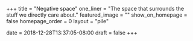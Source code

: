 +++
title = "Negative space"
one_liner = "The space that surrounds the stuff we directly care about."
featured_image = ""
show_on_homepage = false
homepage_order = 0
layout = "pile"

date = 2018-12-28T13:37:05-08:00
draft = false
+++
